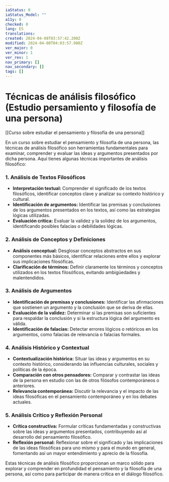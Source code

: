 ```yaml
---
iaStatus: 0
iaStatus_Model: ""
a11y: 0
checked: 0
lang: ES
translations: 
created: 2024-04-08T03:57:42.200Z
modified: 2024-04-08T04:03:57.980Z
ver_major: 0
ver_minor: 1
ver_rev: 1
nav_primary: []
nav_secondary: []
tags: []
---
```

# Técnicas de análisis filosófico (Estudio persamiento y filosofía de una persona)

[[Curso sobre estudiar el pensamiento y filosofía de una persona]]

En un curso sobre estudiar el pensamiento y filosofía de una persona, las técnicas de análisis filosófico son herramientas fundamentales para examinar, comprender y evaluar las ideas y argumentos presentados por dicha persona. Aquí tienes algunas técnicas importantes de análisis filosófico:

### 1. Análisis de Textos Filosóficos

- **Interpretación textual:** Comprender el significado de los textos filosóficos, identificar conceptos clave y analizar su contexto histórico y cultural.
- **Identificación de argumentos:** Identificar las premisas y conclusiones de los argumentos presentados en los textos, así como las estrategias lógicas utilizadas.
- **Evaluación crítica:** Evaluar la validez y la solidez de los argumentos, identificando posibles falacias o debilidades lógicas.

### 2. Análisis de Conceptos y Definiciones

- **Análisis conceptual:** Desglosar conceptos abstractos en sus componentes más básicos, identificar relaciones entre ellos y explorar sus implicaciones filosóficas.
- **Clarificación de términos:** Definir claramente los términos y conceptos utilizados en los textos filosóficos, evitando ambigüedades y malentendidos.

### 3. Análisis de Argumentos

- **Identificación de premisas y conclusiones:** Identificar las afirmaciones que sostienen un argumento y la conclusión que se deriva de ellas.
- **Evaluación de la validez:** Determinar si las premisas son suficientes para respaldar la conclusión y si la estructura lógica del argumento es válida.
- **Identificación de falacias:** Detectar errores lógicos o retóricos en los argumentos, como falacias de relevancia o falacias formales.

### 4. Análisis Histórico y Contextual

- **Contextualización histórica:** Situar las ideas y argumentos en su contexto histórico, considerando las influencias culturales, sociales y políticas de la época.
- **Comparación con otros pensadores:** Comparar y contrastar las ideas de la persona en estudio con las de otros filósofos contemporáneos o anteriores.
- **Relevancia contemporánea:** Discutir la relevancia y el impacto de las ideas filosóficas en el pensamiento contemporáneo y en los debates actuales.

### 5. Análisis Crítico y Reflexión Personal

- **Crítica constructiva:** Formular críticas fundamentadas y constructivas sobre las ideas y argumentos presentados, contribuyendo así al desarrollo del pensamiento filosófico.
- **Reflexión personal:** Reflexionar sobre el significado y las implicaciones de las ideas filosóficas para uno mismo y para el mundo en general, fomentando así un mayor entendimiento y aprecio de la filosofía.

Estas técnicas de análisis filosófico proporcionan un marco sólido para explorar y comprender en profundidad el pensamiento y la filosofía de una persona, así como para participar de manera crítica en el diálogo filosófico.